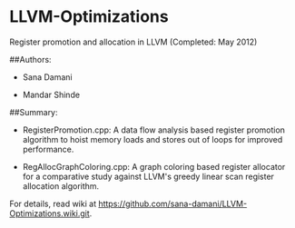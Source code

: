 # LLVM-Optimizations
Register promotion and allocation in LLVM (Completed: May 2012)

##Authors: 
* Sana Damani

* Mandar Shinde

##Summary:

* RegisterPromotion.cpp: A data flow analysis based register promotion algorithm to hoist memory loads and stores out of loops for improved performance.

* RegAllocGraphColoring.cpp: A graph coloring based register allocator for a comparative study against LLVM's greedy linear scan register allocation algorithm.

For details, read wiki at https://github.com/sana-damani/LLVM-Optimizations.wiki.git.


